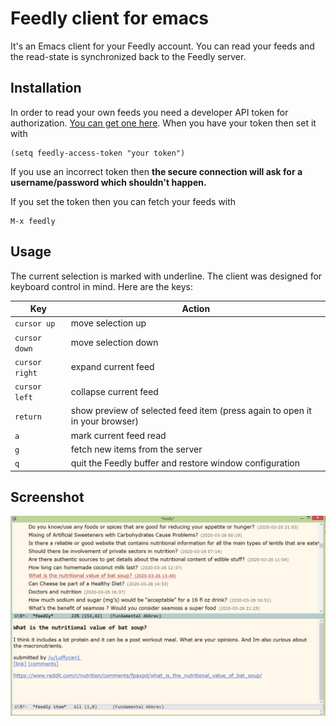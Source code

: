 # Feedly client for emacs

It's an Emacs client for your Feedly account. You can read your feeds and the read-state is synchronized back to the Feedly server.

## Installation

In order to read your own feeds you need a developer API token for authorization. [You can get one here](https://developer.feedly.com/v3/developer/). When you have your token then set it with

    (setq feedly-access-token "your token")
    
If you use an incorrect token then **the secure connection will ask for a username/password which shouldn't happen.**

If you set the token then you can fetch your feeds with

    M-x feedly

## Usage

The current selection is marked with underline. The client was designed for keyboard control in mind. Here are the keys:

Key     |    Action
--------|-----------
`cursor up`   | move selection up
`cursor down`  | move selection down
`cursor right`   | expand current feed
`cursor left`  | collapse current feed
`return`  | show preview of selected feed item (press again to open it in your browser)
`a`  | mark current feed read
`g`  | fetch new items from the server
`q`  | quit the Feedly buffer and restore window configuration



## Screenshot

![screenshot](https://raw.githubusercontent.com/codecoll/feedly/master/screenshot.PNG)
